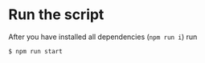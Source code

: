 # Run the script

After you have installed all dependencies (```npm run i```) run

```
$ npm run start
```
